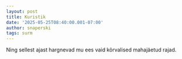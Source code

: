 ```yaml
---
layout: post
title: Kuristik
date: '2025-05-25T08:40:00.001-07:00'
author: snaperski
tags: surm
---
```



Ning sellest ajast hargnevad mu ees vaid kõrvalised mahajäetud rajad.
